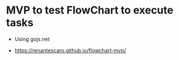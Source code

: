 # MVP to test FlowChart to execute tasks

- Using gojs.net

- https://renantescaro.github.io/flowchart-mvp/
